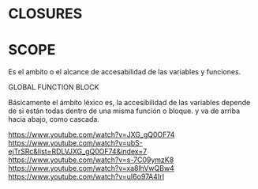 # CLOSURES

# SCOPE
Es el ambito o el alcance de accesabilidad de las variables y funciones.


GLOBAL FUNCTION BLOCK

Básicamente el ámbito léxico es, la accesibilidad de las variables depende de si están todas dentro de una misma función o bloque.
y va de arriba hacia abajo, como cascada.


https://www.youtube.com/watch?v=JXG_gQ0OF74
https://www.youtube.com/watch?v=ubS-ejTrSRc&list=RDLVJXG_gQ0OF74&index=7
https://www.youtube.com/watch?v=s-7C09ymzK8
https://www.youtube.com/watch?v=xa8lhVwQBw4
https://www.youtube.com/watch?v=uI6o97A4IrI